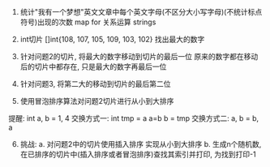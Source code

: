 1. 统计"我有一个梦想"英文文章中每个英文字母(不区分大小写字母)(不统计标点符号)出现的次数
    map
    for
    关系运算
    strings
2. int切片 []int{108, 107, 105, 109, 103, 102}
    找出最大的数字

3. 针对问题2的切片, 将最大的数字移动到切片的最后一位
    原来的数字都在移动后的切片中都存在, 只是最大的数字再最后一位
4. 针对问题3, 将第二大的移动到切片的最后第二位
5. 使用冒泡排序算法对问题2切片进行从小到大排序

提醒:
    int a, b = 1, 4
    交换方式一:
    int tmp = a
    a=b
    b = tmp
    交换方式二:
    a, b = b, a

6. 挑战:
    a. 对问题2中的切片使用插入排序 实现从小到大排序
    b. 生成n个随机数, 在已排序的切片中(插入排序或者冒泡排序)查找其索引并打印, 为找到打印-1